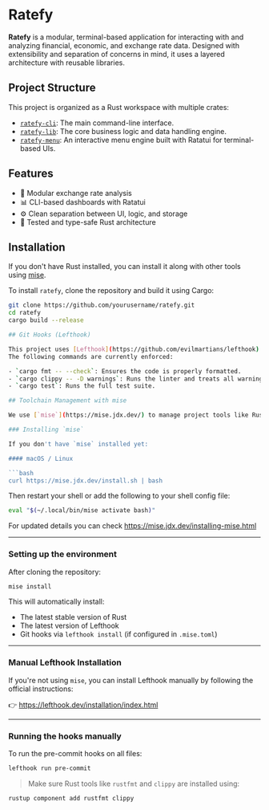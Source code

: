 # Ratefy

**Ratefy** is a modular, terminal-based application for interacting with and analyzing financial, economic, and exchange rate data. Designed with extensibility and separation of concerns in mind, it uses a layered architecture with reusable libraries.

## Project Structure

This project is organized as a Rust workspace with multiple crates:

- [`ratefy-cli`](./crates/ratefy-cli): The main command-line interface.
- [`ratefy-lib`](./crates/ratefy-lib): The core business logic and data handling engine.
- [`ratefy-menu`](./crates/ratefy-menu): An interactive menu engine built with Ratatui for terminal-based UIs.

## Features

- 💱 Modular exchange rate analysis
- 📊 CLI-based dashboards with Ratatui
- ⚙️ Clean separation between UI, logic, and storage
- 🧪 Tested and type-safe Rust architecture

## Installation

If you don't have Rust installed, you can install it along with other tools using [mise](#toolchain-management-with-mise).

To install `ratefy`, clone the repository and build it using Cargo:

```bash
git clone https://github.com/yourusername/ratefy.git
cd ratefy
cargo build --release

## Git Hooks (Lefthook)

This project uses [Lefthook](https://github.com/evilmartians/lefthook) to run automated checks before every commit.  
The following commands are currently enforced:

- `cargo fmt -- --check`: Ensures the code is properly formatted.
- `cargo clippy -- -D warnings`: Runs the linter and treats all warnings as errors.
- `cargo test`: Runs the full test suite.

## Toolchain Management with mise

We use [`mise`](https://mise.jdx.dev/) to manage project tools like Rust and Lefthook in a reproducible way.

### Installing `mise`

If you don't have `mise` installed yet:

#### macOS / Linux

```bash
curl https://mise.jdx.dev/install.sh | bash
```

Then restart your shell or add the following to your shell config file:

```bash
eval "$(~/.local/bin/mise activate bash)"
```

For updated details you can check https://mise.jdx.dev/installing-mise.html

---

### Setting up the environment

After cloning the repository:

```bash
mise install
```

This will automatically install:

- The latest stable version of Rust
- The latest version of Lefthook
- Git hooks via `lefthook install` (if configured in `.mise.toml`)

---

### Manual Lefthook Installation

If you're not using `mise`, you can install Lefthook manually by following the official instructions:

👉 https://lefthook.dev/installation/index.html

---

### Running the hooks manually

To run the pre-commit hooks on all files:

```bash
lefthook run pre-commit
```

> Make sure Rust tools like `rustfmt` and `clippy` are installed using:

```bash
rustup component add rustfmt clippy
```
